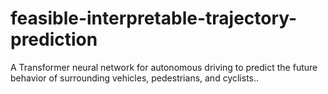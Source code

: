# feasible-interpretable-trajectory-prediction
A Transformer neural network for autonomous driving to predict the future behavior of surrounding vehicles, pedestrians, and cyclists..
